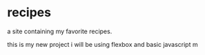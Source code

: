# recipes
a site containing my favorite recipes.

this is my new project i will be using flexbox and basic javascript
m
